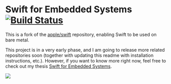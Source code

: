 # Swift for Embedded Systems [![Build Status](https://jenkins.dragomirecky.com/job/swift-embedded/job/swift/badge/icon)](https://jenkins.dragomirecky.com/job/swift-embedded/job/swift/)

This is a fork of the [apple/swift](https://github.com/apple/swift) repository, enabling Swift to be used on bare metal.

This project is in a very early phase, and I am going to release more related repositories soon (together with updating this readme with installation instructions, etc.). However, if you want to know more right now, feel free to check out my thesis [Swift for Embedded Systems](https://dspace.cvut.cz/bitstream/handle/10467/82498/F8-DP-2019-Dragomirecky-Alan-thesis.pdf).

<img align="center" src="https://user.fm/files/v2-a0064b7c4454e814827266d1166a54b0/podklad_oprava_lower_quality.jpg" />
